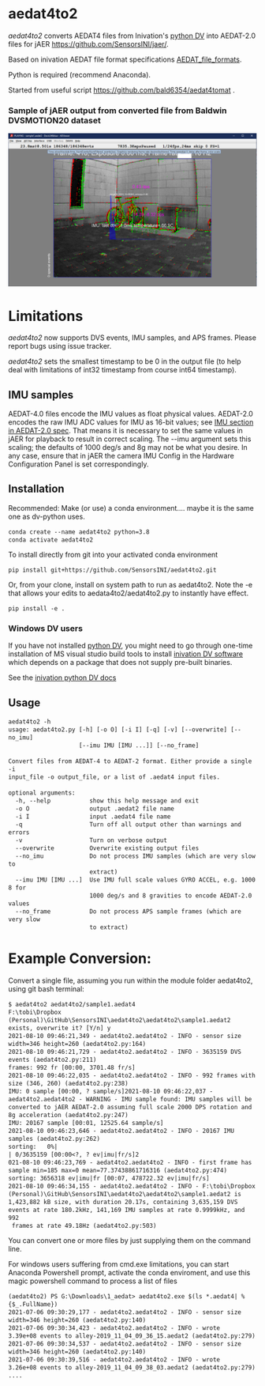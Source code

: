 # aedat4to2
_aedat4to2_ converts AEDAT4 files from Inivation's [python DV](https://gitlab.com/inivation/dv/dv-python)  into AEDAT-2.0 files for jAER https://github.com/SensorsINI/jaer/. 

Based on inivation AEDAT file format specifications [AEDAT_file_formats](https://inivation.github.io/inivation-docs/Software%20user%20guides/AEDAT_file_formats.html).

Python is required (recommend Anaconda).

Started from useful script https://github.com/bald6354/aedat4tomat .

### Sample of jAER output from converted file from Baldwin DVSMOTION20 dataset
![bike_sample](https://github.com/SensorsINI/aedat4to2/blob/master/sample-jaer-output.png "Sample AEDAT-2.0 output")

# Limitations
_aedat4to2_ now supports DVS events, IMU samples, and APS frames. Please report bugs using issue tracker.

_aedat4to2_ sets the smallest timestamp to be 0 in the output file (to help deal with limitations of int32 timestamp from course int64 timestamp).

## IMU samples
AEDAT-4.0 files encode the IMU values as float physical values.
AEDAT-2.0 encodes the raw IMU ADC values for IMU as 16-bit values; 
see [IMU section in AEDAT-2.0 spec](https://inivation.github.io/inivation-docs/Software%20user%20guides/AEDAT_file_formats.html#bit-30-12). That means it is necessary to set the same values in jAER for playback to result in correct scaling.
The --imu argument sets this scaling; the defaults of 1000 deg/s and 8g may 
not be what you desire. In any case, ensure that in jAER the camera IMU Config in the Hardware Configuration Panel is set correspondingly.


## Installation
Recommended: Make (or use) a conda environment.... maybe it is the same one as dv-python uses.
````shell
conda create --name aedat4to2 python=3.8
conda activate aedat4to2
````

To install directly from git into your activated conda environment
````console
pip install git+https://github.com/SensorsINI/aedat4to2.git
````

Or, from your clone, install on system path to run as aedat4to2. Note the -e that allows your edits to aedata4to2/aedat4to2.py to instantly have effect.
````shell
pip install -e .
````

### Windows DV users
If you have not installed [python DV](https://gitlab.com/inivation/dv/dv-python), you might need to go through one-time installation of
MS visual studio build tools to install [inivation DV software](https://inivation.com/dvp/dvsoftware/) which depends on a package that does not supply pre-built binaries.

See the [inivation python DV docs](https://gitlab.com/inivation/dv/dv-python)

## Usage
````console
aedat4to2 -h
usage: aedat4to2.py [-h] [-o O] [-i I] [-q] [-v] [--overwrite] [--no_imu]
                    [--imu IMU [IMU ...]] [--no_frame]

Convert files from AEDAT-4 to AEDAT-2 format. Either provide a single -i
input_file -o output_file, or a list of .aedat4 input files.

optional arguments:
  -h, --help           show this help message and exit
  -o O                 output .aedat2 file name
  -i I                 input .aedat4 file name
  -q                   Turn off all output other than warnings and errors
  -v                   Turn on verbose output
  --overwrite          Overwrite existing output files
  --no_imu             Do not process IMU samples (which are very slow to
                       extract)
  --imu IMU [IMU ...]  Use IMU full scale values GYRO ACCEL, e.g. 1000 8 for
                       1000 deg/s and 8 gravities to encode AEDAT-2.0 values
  --no_frame           Do not process APS sample frames (which are very slow
                       to extract)
````

# Example Conversion:
Convert a single file, assuming you run within the module folder aedat4to2, using git bash terminal:
```console
$ aedat4to2 aedat4to2/sample1.aedat4
F:\tobi\Dropbox (Personal)\GitHub\SensorsINI\aedat4to2\aedat4to2\sample1.aedat2 exists, overwrite it? [Y/n] y
2021-08-10 09:46:21,349 - aedat4to2.aedat4to2 - INFO - sensor size width=346 height=260 (aedat4to2.py:164)
2021-08-10 09:46:21,729 - aedat4to2.aedat4to2 - INFO - 3635159 DVS events (aedat4to2.py:211)
frames: 992 fr [00:00, 3701.48 fr/s]
2021-08-10 09:46:22,035 - aedat4to2.aedat4to2 - INFO - 992 frames with size (346, 260) (aedat4to2.py:238)
IMU: 0 sample [00:00, ? sample/s]2021-08-10 09:46:22,037 - aedat4to2.aedat4to2 - WARNING - IMU sample found: IMU samples will be converted to jAER AEDAT-2.0 assuming full scale 2000 DPS rotation and 8g acceleration (aedat4to2.py:247)
IMU: 20167 sample [00:01, 12525.64 sample/s]
2021-08-10 09:46:23,646 - aedat4to2.aedat4to2 - INFO - 20167 IMU samples (aedat4to2.py:262)
sorting:   0%|                                                                                                                                                                                                                                | 0/3635159 [00:00<?, ? ev|imu|fr/s]2
021-08-10 09:46:23,769 - aedat4to2.aedat4to2 - INFO - first frame has sample min=185 max=0 mean=77.37438861716316 (aedat4to2.py:474)
sorting: 3656318 ev|imu|fr [00:07, 478722.32 ev|imu|fr/s]
2021-08-10 09:46:34,155 - aedat4to2.aedat4to2 - INFO - F:\tobi\Dropbox (Personal)\GitHub\SensorsINI\aedat4to2\aedat4to2\sample1.aedat2 is 1,423,882 kB size, with duration 20.17s, containing 3,635,159 DVS events at rate 180.2kHz, 141,169 IMU samples at rate 0.9999kHz, and 992
 frames at rate 49.18Hz (aedat4to2.py:503)
```

You can convert one or more files by just supplying them on the command line.

For windows users suffering from cmd.exe limitations, you can start Anaconda Powershell prompt, activate the conda enviroment, and use 
this magic powershell command to process a list of files

````console
(aedat4to2) PS G:\Downloads\1_aedat> aedat4to2.exe $(ls *.aedat4| % {$_.FullName})
2021-07-06 09:30:29,177 - aedat4to2.aedat4to2 - INFO - sensor size width=346 height=260 (aedat4to2.py:140)
2021-07-06 09:30:34,423 - aedat4to2.aedat4to2 - INFO - wrote   3.39e+08 events to alley-2019_11_04_09_36_15.aedat2 (aedat4to2.py:279)
2021-07-06 09:30:34,537 - aedat4to2.aedat4to2 - INFO - sensor size width=346 height=260 (aedat4to2.py:140)
2021-07-06 09:30:39,516 - aedat4to2.aedat4to2 - INFO - wrote   3.26e+08 events to alley-2019_11_04_09_38_03.aedat2 (aedat4to2.py:279)
....


